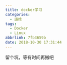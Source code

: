 ```yaml
---
title: docker学习
categories:
  - 运维
tags:
  - Docker
  - Linux
abbrlink: 7fb3659b
date: 2018-10-30 17:31:44
---
```


留个坑，等有时间再搬吧
<!-- more -->
